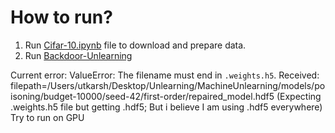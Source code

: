 # How to run?

1. Run [Cifar-10.ipynb](example_notebooks/Cifar_data.ipynb) file to download and prepare data.
2. Run [Backdoor-Unlearning](example_notebooks/Backdoor-Unlearning.ipynb)

Current error: ValueError: The filename must end in `.weights.h5`. Received: filepath=/Users/utkarsh/Desktop/Unlearning/MachineUnlearning/models/poisoning/budget-10000/seed-42/first-order/repaired_model.hdf5
(Expecting .weights.h5 file but getting .hdf5; But i believe I am using .hdf5 everywhere)
Try to run on GPU

